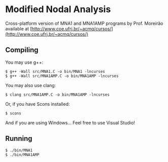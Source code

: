 Modified Nodal Analysis
=======================

Cross-platform version of MNA1 and MNA1AMP programs by Prof. Moreirão available at
[http://www.coe.ufrj.br/~acmq/cursos/](http://www.coe.ufrj.br/~acmq/cursos/)


Compiling
---------

You may use g++:

    $ g++ -Wall src/MNA1.C -o bin/MNA1 -lncurses
    $ g++ -Wall src/MNA1AMP.C -o bin/MNA1AMP -lncurses

You may also use clang:

    $ clang src/MNA1AMP.C -o bin/MNA1AMP -lncurses

Or, if you have Scons installed:

    $ scons

And if you are using Windows... Feel free to use Visual Studio!

Running
-------

    $ ./bin/MNA1
    $ ./bin/MNA1AMP
